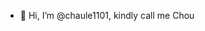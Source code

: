 - 👋 Hi, I’m @chaule1101, kindly call me Chou

<!---
chaule1101/chaule1101 is a ✨ special ✨ repository because its `README.md` (this file) appears on your GitHub profile.
You can click the Preview link to take a look at your changes.
--->
